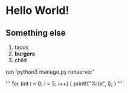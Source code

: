 # Hello World! 

## Something else

1. tacos
1. **burgers**
1. child

run 'python3 manage.py runserver'

'''
for (int i = 0; i < 5; i++)
{
    printf("%i\n", i);
}
'''
